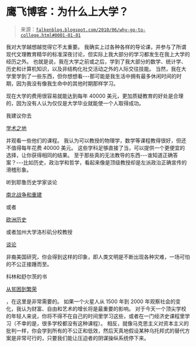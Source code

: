 <!--yml

未分类类别

日期：2024 年 05 月 12 日 21:28:44

-->

# 鹰飞博客：为什么上大学？

> 来源：[`falkenblog.blogspot.com/2010/06/why-go-to-college.html#0001-01-01`](http://falkenblog.blogspot.com/2010/06/why-go-to-college.html#0001-01-01)

我对大学越想越觉得它不太重要。 我确实上过各种各样的导论课，并参与了所谓现代文理教育精华的标准深夜讨论，但实际上我大部分的学习都发生在我上大学的经历之外。 也就是说，我在大学之前或之后，学到了我大部分的数学、统计学、历史和计算机知识，以及非结构化社交活动之外的人际交往技能。 当然，我在大学里学到了一些东西，但你想想看---那可能是我生活中拥有最多休闲时间的时期，因为我没有像我生命中的其他时期那样学习。

现在大学的费用很容易就能达到每年 40000 美元，更加质疑教育的好处是合理的，因为没有人认为仅仅是大学毕业就能使一个人取得成功。

我建议你去

[学术之地](http://academicearth.org/subjects/)

并观看一些他们的课程。 我认为可以教授的物理学，数学等课程教得很好，但还不值得每年花费 40000 美元。 这些学科足够直接了当，可以提供一个更便宜的选择，让你获得相同的结果。 至于那些真的无法教导的东西---谁知道正确答案？---比如历史，政治学和哲学，看起来像是顶级教授却是左派政治正确宣传的滑稽形象。

听到耶鲁历史学家谈论

[南北战争和重建](http://academicearth.org/courses/the-civil-war-and-reconstruction-era-1845-1877)

或者

[欧洲历史](http://academicearth.org/courses/european-civilization-1648-1945)

或者加州大学洛杉矶分校教授

[谈论](http://academicearth.org/courses/african-american-studies-1)

非裔美国研究，你会得到这样的印象，即人类文明是不断出现各种灾难，一场可怕的不公正接踵而至。

科林和舒尔茨的书

[从贫困到繁荣](http://www.amazon.com/Poverty-Prosperity-Intangible-Liabilities-Scarcity/dp/1594032505)

，在这里是非常需要的。 如果一个火星人从 1500 年到 2000 年观察社会的变化，我认为财富、自由和艺术的增长将是最重要的影响。 对于今天一个顶尖学校的年轻人来说，你将不得不在自己的时间里学习这些，或者在一门经济史课程里学习（不幸的是，很多学校都没有这种课程）。 相反，就像马克思主义对资本主义的批判一样，你会学到所有的不公正和低效，然后天真地假设某种乌托邦式的替代方案是非常可行的，只要我们能让压迫者的阴谋操纵系统停下来。

